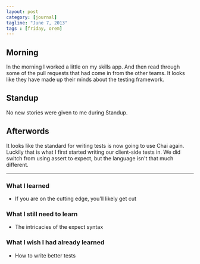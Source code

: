 ```yaml
---
layout: post
category: [journal]
tagline: "June 7, 2013"
tags : [friday, orem]
---
```

## Morning
In the morning I worked a little on my skills app. And then read through some of
the pull requests that had come in from the other teams. It looks like they have
made up their minds about the testing framework.

## Standup
No new stories were given to me during Standup.

## Afterwords
It looks like the standard for writing tests is now going to use Chai again. Luckily
that is what I first started writing our client-side tests in. We did switch from
using assert to expect, but the language isn't that much different.

- - -

### What I learned
+ If you are on the cutting edge, you'll likely get cut

### What I still need to learn
+ The intricacies of the expect syntax

### What I wish I had already learned
+ How to write better tests